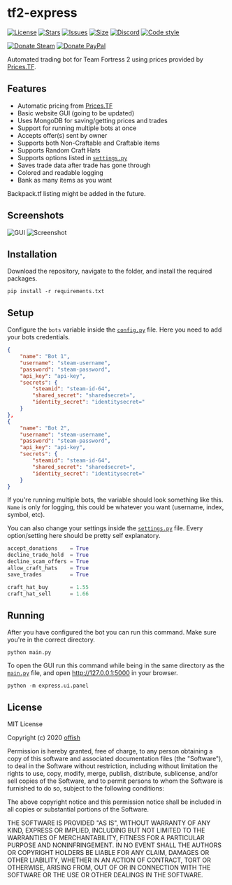 # tf2-express
[![License](https://img.shields.io/github/license/offish/tf2-express.svg)](https://github.com/offish/tf2-express/blob/master/LICENSE)
[![Stars](https://img.shields.io/github/stars/offish/tf2-express.svg)](https://github.com/offish/tf2-express/stargazers)
[![Issues](https://img.shields.io/github/issues/offish/tf2-express.svg)](https://github.com/offish/tf2-express/issues)
[![Size](https://img.shields.io/github/repo-size/offish/tf2-express.svg)](https://github.com/offish/tf2-express)
[![Discord](https://img.shields.io/discord/467040686982692865?color=7289da&label=Discord&logo=discord)](https://discord.gg/t8nHSvA)
[![Code style](https://img.shields.io/badge/code%20style-black-000000.svg)](https://github.com/psf/black)

[![Donate Steam](https://img.shields.io/badge/donate-steam-green.svg)](https://steamcommunity.com/tradeoffer/new/?partner=293059984&token=0-l_idZR)
[![Donate PayPal](https://img.shields.io/badge/donate-paypal-blue.svg)](https://www.paypal.me/0ffish)

Automated trading bot for Team Fortress 2 using prices provided by [Prices.TF](https://prices.tf).

## Features
* Automatic pricing from [Prices.TF](https://prices.tf)
* Basic website GUI (going to be updated)
* Uses MongoDB for saving/getting prices and trades
* Support for running multiple bots at once
* Accepts offer(s) sent by owner
* Supports both Non-Craftable and Craftable items
* Supports Random Craft Hats
* Supports options listed in [`settings.py`](express/settings.py)
* Saves trade data after trade has gone through
* Colored and readable logging
* Bank as many items as you want

Backpack.tf listing might be added in the future.

## Screenshots
![GUI](https://user-images.githubusercontent.com/30203217/99878974-6eca1f80-2c09-11eb-83e1-07514a5d694f.png)
![Screenshot](https://user-images.githubusercontent.com/30203217/99878862-a2587a00-2c08-11eb-9211-8c8ac86821e6.png)

## Installation
Download the repository, navigate to the folder, and install the required packages.

```
pip install -r requirements.txt 
```

## Setup
Configure the `bots` variable inside the [`config.py`](express/config.py) file. Here you need to add your bots credentials.

```json
{
    "name": "Bot 1",
    "username": "steam-username",
    "password": "steam-password",
    "api_key": "api-key",
    "secrets": {
        "steamid": "steam-id-64",
        "shared_secret": "sharedsecret=",
        "identity_secret": "identitysecret="
    }
},
{
    "name": "Bot 2",
    "username": "steam-username",
    "password": "steam-password",
    "api_key": "api-key",
    "secrets": {
        "steamid": "steam-id-64",
        "shared_secret": "sharedsecret=",
        "identity_secret": "identitysecret="
    }
}
```
If you're running multiple bots, the variable should look something like this. `Name` is only for logging, this could be whatever you want (username, index, symbol, etc).

You can also change your settings inside the [`settings.py`](express/settings.py) file. 
Every option/setting here should be pretty self explanatory.

```python
accept_donations    = True
decline_trade_hold  = True
decline_scam_offers = True
allow_craft_hats    = True
save_trades         = True

craft_hat_buy       = 1.55
craft_hat_sell      = 1.66
```


## Running
After you have configured the bot you can run this command. Make sure you're in the correct directory.
```
python main.py
```

To open the GUI run this command while being in the same directory as the [`main.py`](main.py) file, and open http://127.0.0.1:5000 in your browser.
```
python -m express.ui.panel
```

## License
MIT License

Copyright (c) 2020 [offish](https://offi.sh)

Permission is hereby granted, free of charge, to any person obtaining a copy
of this software and associated documentation files (the "Software"), to deal
in the Software without restriction, including without limitation the rights
to use, copy, modify, merge, publish, distribute, sublicense, and/or sell
copies of the Software, and to permit persons to whom the Software is
furnished to do so, subject to the following conditions:

The above copyright notice and this permission notice shall be included in all
copies or substantial portions of the Software.

THE SOFTWARE IS PROVIDED "AS IS", WITHOUT WARRANTY OF ANY KIND, EXPRESS OR
IMPLIED, INCLUDING BUT NOT LIMITED TO THE WARRANTIES OF MERCHANTABILITY,
FITNESS FOR A PARTICULAR PURPOSE AND NONINFRINGEMENT. IN NO EVENT SHALL THE
AUTHORS OR COPYRIGHT HOLDERS BE LIABLE FOR ANY CLAIM, DAMAGES OR OTHER
LIABILITY, WHETHER IN AN ACTION OF CONTRACT, TORT OR OTHERWISE, ARISING FROM,
OUT OF OR IN CONNECTION WITH THE SOFTWARE OR THE USE OR OTHER DEALINGS IN THE
SOFTWARE.
